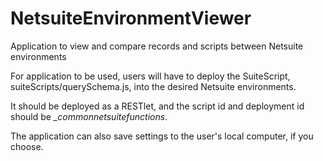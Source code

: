 # NetsuiteEnvironmentViewer
Application to view and compare records and scripts between Netsuite environments

For application to be used, users will have to deploy the SuiteScript, suiteScripts/querySchema.js, into the desired Netsuite environments.

It should be deployed as a RESTlet, and the script id and deployment id should be *_commonnetsuitefunctions*.

The application can also save settings to the user's local computer, if you choose.
